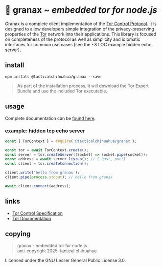 # 🧅 granax ~ *embedded tor for node.js*

Granax is a complete client implementation of the [Tor Control Protocol](https://gitweb.torproject.org/torspec.git/plain/control-spec.txt). 
It is designed to allow developers simple integration of the privacy-preserving properties of the [Tor](https://torprojects.org) network into their applications. 
This library is focused on completeness of the protocol as well as simplicity and idiomatic interfaces for common use cases (see the ~8 LOC example hidden echo server).


## install

```
npm install @tacticalchihuahua/granax --save
```

> As part of the installation process, it will download the Tor Expert 
> Bundle and use the included Tor executable.

## usage

Complete documentation can be [found here](https://lilyanne.me/granax).

### example: hidden tcp echo server

```js
const { TorContext } = require('@tacticalchihuahua/granax');

const tor = await TorContext.create();
const server = tor.createServer((socket) => socket.pipe(socket)); 
const address = await server.listen(); // { host, port}
const client = tor.createConnection();

client.write('hello from granax');
client.pipe(process.stdout); // hello from granax

await client.connect(address);
```

## links

* [Tor Control Specification](https://github.com/torproject/torspec/blob/main/control-spec.txt)
* [Tor Documentation](https://www.torproject.org/docs/documentation.html.en)

## copying

> granax - embedded tor for node.js  
> anti-copyright 2025, tactical chihuahua

Licensed under the GNU Lesser General Public License 3.0.

